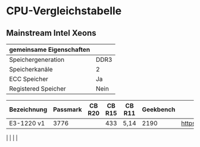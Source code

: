 # CPU-Vergleichstabelle

## Mainstream Intel Xeons

| gemeinsame Eigenschaften |      |
|--------------------------|------|
| Speichergeneration       | DDR3 |
| Speicherkanäle           | 2    |
| ECC Speicher             | Ja   |
| Registered Speicher      | Nein |

| Bezeichnung | Passmark | CB R20 | CB R15 | CB R11 | Geekbench | eBay                     |
|-------------|----------|--------|--------|--------|-----------|--------------------------|
| E3-1220 v1  |  3776    |        |  433   |  5,14  | 2190      | https://ebay.to/2XrVlw8  |
|
|
|
|
